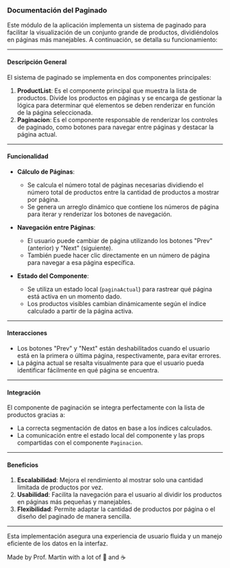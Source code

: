 ### Documentación del Paginado

Este módulo de la aplicación implementa un sistema de paginado para facilitar la visualización de un conjunto grande de productos, dividiéndolos en páginas más manejables. A continuación, se detalla su funcionamiento:

---

#### **Descripción General**

El sistema de paginado se implementa en dos componentes principales:

1. **ProductList**: Es el componente principal que muestra la lista de productos. Divide los productos en páginas y se encarga de gestionar la lógica para determinar qué elementos se deben renderizar en función de la página seleccionada.
2. **Paginacion**: Es el componente responsable de renderizar los controles de paginado, como botones para navegar entre páginas y destacar la página actual.

---

#### **Funcionalidad**

- **Cálculo de Páginas**:

  - Se calcula el número total de páginas necesarias dividiendo el número total de productos entre la cantidad de productos a mostrar por página.
  - Se genera un arreglo dinámico que contiene los números de página para iterar y renderizar los botones de navegación.

- **Navegación entre Páginas**:

  - El usuario puede cambiar de página utilizando los botones "Prev" (anterior) y "Next" (siguiente).
  - También puede hacer clic directamente en un número de página para navegar a esa página específica.

- **Estado del Componente**:
  - Se utiliza un estado local (`paginaActual`) para rastrear qué página está activa en un momento dado.
  - Los productos visibles cambian dinámicamente según el índice calculado a partir de la página activa.

---

#### **Interacciones**

- Los botones "Prev" y "Next" están deshabilitados cuando el usuario está en la primera o última página, respectivamente, para evitar errores.
- La página actual se resalta visualmente para que el usuario pueda identificar fácilmente en qué página se encuentra.

---

#### **Integración**

El componente de paginación se integra perfectamente con la lista de productos gracias a:

- La correcta segmentación de datos en base a los índices calculados.
- La comunicación entre el estado local del componente y las props compartidas con el componente `Paginacion`.

---

#### **Beneficios**

1. **Escalabilidad**: Mejora el rendimiento al mostrar solo una cantidad limitada de productos por vez.
2. **Usabilidad**: Facilita la navegación para el usuario al dividir los productos en páginas más pequeñas y manejables.
3. **Flexibilidad**: Permite adaptar la cantidad de productos por página o el diseño del paginado de manera sencilla.

---

Esta implementación asegura una experiencia de usuario fluida y un manejo eficiente de los datos en la interfaz.

Made by Prof. Martin with a lot of 💖 and ☕
